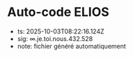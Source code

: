 # Auto-code ELIOS
- ts: 2025-10-03T08:22:16.124Z
- sig: ∞.je.toi.nous.432.528
- note: fichier généré automatiquement